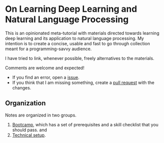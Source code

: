 # On Learning Deep Learning and Natural Language Processing


This is an opinionated meta-tutorial with materials directed towards learning deep learning and its application to natural language processing. My intention is to create a concise, usable and fast to go through collection meant for a programming-savvy audience.

I have tried to link, whenever possible, freely alternatives to the materials.

Comments are welcome and expected!

* If you find an error, open a [issue](https://github.com/lmarti/learning-dl-nlp-notes/issues).
* If you think that I am missing something, create a [pull request](https://github.com/lmarti/learning-dl-nlp-notes/pulls) with the changes.


## Organization

Notes are organized in two groups.

1. [Bootcamp](Bootcamp.md), which has a set of prerequisites and a skill checklist that you should pass. and
2. [Technical setup](Technical.md).
